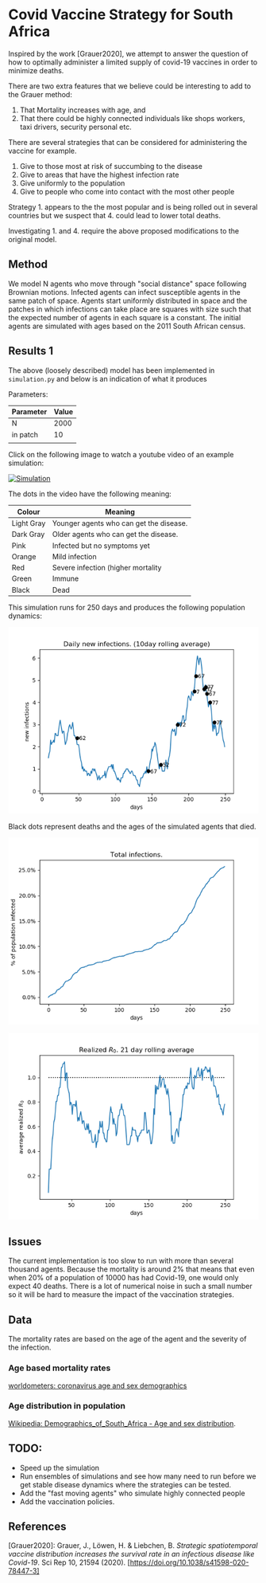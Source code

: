 # Covid Vaccine Strategy for South Africa

Inspired by the work [Grauer2020], we attempt to answer the question of how to optimally administer a limited
supply of covid-19 vaccines in order to minimize deaths.

There are two extra features that we believe could be interesting to add to the Grauer method:
 
 1. That Mortality increases with age, and
 2. That there could be highly connected individuals like shops workers, taxi drivers, security personal etc.
 
There are several strategies that can be considered for administering the vaccine for example.
 
 1. Give to those most at risk of succumbing to the disease
 2. Give to areas that have the highest infection rate
 3. Give uniformly to the population
 4. Give to people who come into contact with the most other people

Strategy 1. appears to the the most popular and is being rolled out in several countries but we suspect that 
4. could lead to lower total deaths.
 
Investigating 1. and 4. require the above proposed modifications to the original model.

## Method

We model N agents who move through "social distance" space following Brownian motions. Infected agents can 
infect susceptible agents in the same patch of space. Agents start uniformly distributed in space and the 
patches in which infections can take place are squares with size such that the expected number of 
agents in each square is a constant. The initial agents are simulated with ages based on the 2011 South
 African census. 

## Results 1

The above (loosely described) model has been implemented in ```simulation.py``` and below is an indication
of what it produces

Parameters:

|Parameter|Value|
|---|---|
|N|2000|
|in patch|10|
|||


Click on the following image to watch a youtube video of an example simulation:

[![Simulation](http://img.youtube.com/vi/7wdFTtFDvIw/0.jpg)](http://www.youtube.com/watch?v=7wdFTtFDvIw)

The dots in the video have the following meaning:

|Colour|Meaning|
|---|---|
|Light Gray|Younger agents who can get the disease.|
|Dark Gray|Older agents who can get the disease.|
|Pink|Infected but no symptoms yet|
|Orange|Mild infection|
|Red|Severe infection (higher mortality|
|Green|Immune|
|Black|Dead|  


This simulation runs for 250 days and produces the following population dynamics: 

![daily infections](images/v1_daily_infections.png "daily infections")

Black dots represent deaths and the ages of the simulated agents that died. 

![total infections](images/v1_total_infections.png "total infections")

![realized r0](images/v1_realized_r0.png "realized r0")


## Issues


The current implementation is too slow to run with more than several thousand agents. Because the mortality 
is around 2% that means that even when 20% of a population of 10000 has had Covid-19, one would only expect
40 deaths. There is a lot of numerical noise in such a small number so it will be hard to measure the impact
of the vaccination strategies.
  

## Data

The mortality rates are based on the age of the agent and the severity of the infection.

### Age based mortality rates

[worldometers: coronavirus age and sex demographics](https://www.worldometers.info/coronavirus/coronavirus-age-sex-demographics/)

### Age distribution in population

[Wikipedia: Demographics_of_South_Africa - Age and sex distribution](https://en.wikipedia.org/wiki/Demographics_of_South_Africa#Age_and_sex_distribution).


## TODO:

 * Speed up the simulation
 * Run ensembles of simulations and see how many need to run before we get stable disease dynamics where the 
 strategies can be tested.
 * Add the "fast moving agents" who simulate highly connected people
 * Add the vaccination policies.


## References

[Grauer2020]: Grauer, J., Löwen, H. & Liebchen, B. *Strategic spatiotemporal vaccine distribution increases 
the survival rate in an infectious disease like Covid-19*. Sci Rep 10, 21594 (2020). 
[https://doi.org/10.1038/s41598-020-78447-3]